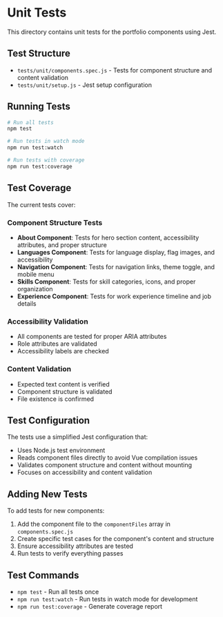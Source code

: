 # Unit Tests

This directory contains unit tests for the portfolio components using Jest.

## Test Structure

- `tests/unit/components.spec.js` - Tests for component structure and content validation
- `tests/unit/setup.js` - Jest setup configuration

## Running Tests

```bash
# Run all tests
npm test

# Run tests in watch mode
npm run test:watch

# Run tests with coverage
npm run test:coverage
```

## Test Coverage

The current tests cover:

### Component Structure Tests
- **About Component**: Tests for hero section content, accessibility attributes, and proper structure
- **Languages Component**: Tests for language display, flag images, and accessibility
- **Navigation Component**: Tests for navigation links, theme toggle, and mobile menu
- **Skills Component**: Tests for skill categories, icons, and proper organization
- **Experience Component**: Tests for work experience timeline and job details

### Accessibility Validation
- All components are tested for proper ARIA attributes
- Role attributes are validated
- Accessibility labels are checked

### Content Validation
- Expected text content is verified
- Component structure is validated
- File existence is confirmed

## Test Configuration

The tests use a simplified Jest configuration that:
- Uses Node.js test environment
- Reads component files directly to avoid Vue compilation issues
- Validates component structure and content without mounting
- Focuses on accessibility and content validation

## Adding New Tests

To add tests for new components:

1. Add the component file to the `componentFiles` array in `components.spec.js`
2. Create specific test cases for the component's content and structure
3. Ensure accessibility attributes are tested
4. Run tests to verify everything passes

## Test Commands

- `npm test` - Run all tests once
- `npm run test:watch` - Run tests in watch mode for development
- `npm run test:coverage` - Generate coverage report 